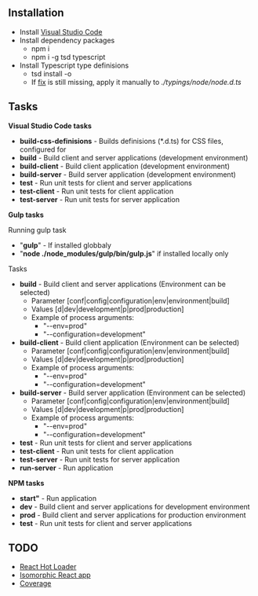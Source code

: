 ## Installation
* Install [Visual Studio Code](https://code.visualstudio.com/)
* Install dependency packages
    - npm i
    - npm i -g tsd typescript
* Install Typescript type definisions
    - tsd install -o
    - If [fix](https://github.com/DefinitelyTyped/DefinitelyTyped/commit/2966b1b8bad3b515b8ebeaaf40d95809a46e74a8) is still missing, apply it manually to  *./typings/node/node.d.ts*

## Tasks
**Visual Studio Code tasks**
* **build-css-definisions** - Builds definisions (*.d.ts) for CSS files, configured for 
* **build** - Build client and server applications (development environment)
* **build-client** - Build client application (development environment)
* **build-server** - Build server application (development environment)
* **test** - Run unit tests for client and server applications
* **test-client** - Run unit tests for client application
* **test-server** - Run unit tests for server application

**Gulp tasks**

Running gulp task
* "**gulp**" - If installed globbaly
* "**node ./node_modules/gulp/bin/gulp.js**" if installed locally only

Tasks
* **build** - Build client and server applications (Environment can be selected)
    - Parameter [conf|config|configuration|env|environment|build]
    - Values [d|dev|development|p|prod|production]
    - Example of process arguments:
        - "--env=prod"
        - "--configuration=development"
* **build-client** - Build client application (Environment can be selected)
    - Parameter [conf|config|configuration|env|environment|build]
    - Values [d|dev|development|p|prod|production]
    - Example of process arguments:
        - "--env=prod"
        - "--configuration=development"
* **build-server** - Build server application (Environment can be selected)
    - Parameter [conf|config|configuration|env|environment|build]
    - Values [d|dev|development|p|prod|production]
    - Example of process arguments:
        - "--env=prod"
        - "--configuration=development"
* **test** - Run unit tests for client and server applications
* **test-client** - Run unit tests for client application
* **test-server** - Run unit tests for server application
* **run-server** - Run application

**NPM tasks**

* **start"** - Run application
* **dev** - Build client and server applications for development environment
* **prod** - Build client and server applications for production environment
* **test** - Run unit tests for client and server applications

## TODO
* [React Hot Loader](https://github.com/gaearon/react-hot-loader)
* [Isomorphic React app](http://jmfurlott.com/tutorial-setting-up-a-simple-isomorphic-react-app/)
* [Coverage](https://github.com/karma-runner/karma-coverage)